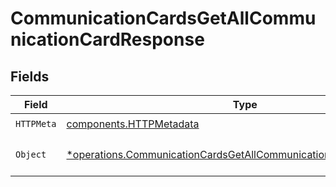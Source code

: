 # CommunicationCardsGetAllCommunicationCardResponse


## Fields

| Field                                                                                                                                                 | Type                                                                                                                                                  | Required                                                                                                                                              | Description                                                                                                                                           |
| ----------------------------------------------------------------------------------------------------------------------------------------------------- | ----------------------------------------------------------------------------------------------------------------------------------------------------- | ----------------------------------------------------------------------------------------------------------------------------------------------------- | ----------------------------------------------------------------------------------------------------------------------------------------------------- |
| `HTTPMeta`                                                                                                                                            | [components.HTTPMetadata](../../models/components/httpmetadata.md)                                                                                    | :heavy_check_mark:                                                                                                                                    | N/A                                                                                                                                                   |
| `Object`                                                                                                                                              | [*operations.CommunicationCardsGetAllCommunicationCardResponseBody](../../models/operations/communicationcardsgetallcommunicationcardresponsebody.md) | :heavy_minus_sign:                                                                                                                                    | The request has succeeded.                                                                                                                            |